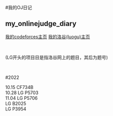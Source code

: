 #我的OJ日记
## my_onlinejudge_diary

[我的codeforces主页](https://codeforces.com/profile/yanboishere)
[我的洛谷(luogu)主页](https://www.luogu.com.cn/user/426741)

<br>

(LG开头的项目目是指洛谷网上的题目，其后为题号)

<br>

#2022

10.15 CF734B <br>
10.28 LG P5703 <br>
11.04 LG P5706 <br>
      LG B2025 <br>
      LG P3954
      
